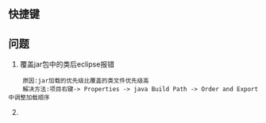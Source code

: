 ## 快捷键
## 问题  
1. 覆盖jar包中的类后eclipse报错
```
	原因:jar加载的优先级比覆盖的类文件优先级高
	解决方法:项目右键-> Properties -> java Build Path -> Order and Export 中调整加载顺序
```
2. 
